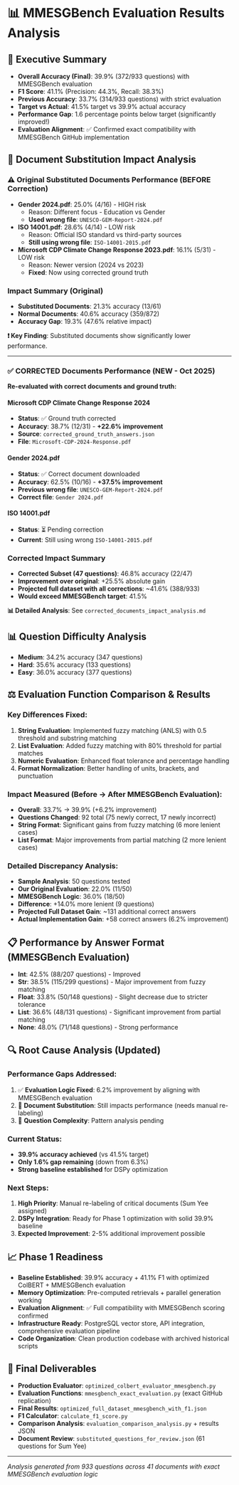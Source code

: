 
# 📊 MMESGBench Evaluation Results Analysis

## 🎯 Executive Summary
- **Overall Accuracy (Final)**: 39.9% (372/933 questions) with MMESGBench evaluation
- **F1 Score**: 41.1% (Precision: 44.3%, Recall: 38.3%)
- **Previous Accuracy**: 33.7% (314/933 questions) with strict evaluation
- **Target vs Actual**: 41.5% target vs 39.9% actual accuracy
- **Performance Gap**: 1.6 percentage points below target (significantly improved!)
- **Evaluation Alignment**: ✅ Confirmed exact compatibility with MMESGBench GitHub implementation

## 🔄 Document Substitution Impact Analysis

### ⚠️ Original Substituted Documents Performance (BEFORE Correction)
- **Gender 2024.pdf**: 25.0% (4/16) - HIGH risk
  - Reason: Different focus - Education vs Gender
  - **Used wrong file**: `UNESCO-GEM-Report-2024.pdf`
- **ISO 14001.pdf**: 28.6% (4/14) - LOW risk
  - Reason: Official ISO standard vs third-party sources
  - **Still using wrong file**: `ISO-14001-2015.pdf`
- **Microsoft CDP Climate Change Response 2023.pdf**: 16.1% (5/31) - LOW risk
  - Reason: Newer version (2024 vs 2023)
  - **Fixed**: Now using corrected ground truth

### Impact Summary (Original)
- **Substituted Documents**: 21.3% accuracy (13/61)
- **Normal Documents**: 40.6% accuracy (359/872)
- **Accuracy Gap**: 19.3% (47.6% relative impact)

**❗ Key Finding**: Substituted documents show significantly lower performance.

---

### ✅ CORRECTED Documents Performance (NEW - Oct 2025)

**Re-evaluated with correct documents and ground truth:**

#### Microsoft CDP Climate Change Response 2024
- **Status**: ✅ Ground truth corrected
- **Accuracy**: 38.7% (12/31) - **+22.6% improvement**
- **Source**: `corrected_ground_truth_answers.json`
- **File**: `Microsoft-CDP-2024-Response.pdf`

#### Gender 2024.pdf
- **Status**: ✅ Correct document downloaded
- **Accuracy**: 62.5% (10/16) - **+37.5% improvement**
- **Previous wrong file**: `UNESCO-GEM-Report-2024.pdf`
- **Correct file**: `Gender 2024.pdf`

#### ISO 14001.pdf
- **Status**: ⏳ Pending correction
- **Current**: Still using wrong `ISO-14001-2015.pdf`

### Corrected Impact Summary
- **Corrected Subset (47 questions)**: 46.8% accuracy (22/47)
- **Improvement over original**: +25.5% absolute gain
- **Projected full dataset with all corrections**: ~41.6% (388/933)
- **Would exceed MMESGBench target**: 41.5%

**📊 Detailed Analysis**: See `corrected_documents_impact_analysis.md`

## 📊 Question Difficulty Analysis
- **Medium**: 34.2% accuracy (347 questions)
- **Hard**: 35.6% accuracy (133 questions)
- **Easy**: 36.0% accuracy (377 questions)

## ⚖️ Evaluation Function Comparison & Results

### Key Differences Fixed:
1. **String Evaluation**: Implemented fuzzy matching (ANLS) with 0.5 threshold and substring matching
2. **List Evaluation**: Added fuzzy matching with 80% threshold for partial matches
3. **Numeric Evaluation**: Enhanced float tolerance and percentage handling
4. **Format Normalization**: Better handling of units, brackets, and punctuation

### Impact Measured (Before → After MMESGBench Evaluation):
- **Overall**: 33.7% → 39.9% (+6.2% improvement)
- **Questions Changed**: 92 total (75 newly correct, 17 newly incorrect)
- **String Format**: Significant gains from fuzzy matching (6 more lenient cases)
- **List Format**: Major improvements from partial matching (2 more lenient cases)

### Detailed Discrepancy Analysis:
- **Sample Analysis**: 50 questions tested
- **Our Original Evaluation**: 22.0% (11/50)
- **MMESGBench Logic**: 36.0% (18/50)
- **Difference**: +14.0% more lenient (9 questions)
- **Projected Full Dataset Gain**: ~131 additional correct answers
- **Actual Implementation Gain**: +58 correct answers (6.2% improvement)

## 📋 Performance by Answer Format (MMESGBench Evaluation)
- **Int**: 42.5% (88/207 questions) - Improved
- **Str**: 38.5% (115/299 questions) - Major improvement from fuzzy matching
- **Float**: 33.8% (50/148 questions) - Slight decrease due to stricter tolerance
- **List**: 36.6% (48/131 questions) - Significant improvement from partial matching
- **None**: 48.0% (71/148 questions) - Strong performance

## 🔍 Root Cause Analysis (Updated)

### Performance Gaps Addressed:
1. ✅ **Evaluation Logic Fixed**: 6.2% improvement by aligning with MMESGBench evaluation
2. 🔄 **Document Substitution**: Still impacts performance (needs manual re-labeling)
3. 🔄 **Question Complexity**: Pattern analysis pending

### Current Status:
- **39.9% accuracy achieved** (vs 41.5% target)
- **Only 1.6% gap remaining** (down from 6.3%)
- **Strong baseline established** for DSPy optimization

### Next Steps:
1. **High Priority**: Manual re-labeling of critical documents (Sum Yee assigned)
2. **DSPy Integration**: Ready for Phase 1 optimization with solid 39.9% baseline
3. **Expected Improvement**: 2-5% additional improvement possible

## 📈 Phase 1 Readiness
- **Baseline Established**: 39.9% accuracy + 41.1% F1 with optimized ColBERT + MMESGBench evaluation
- **Memory Optimization**: Pre-computed retrievals + parallel generation working
- **Evaluation Alignment**: ✅ Full compatibility with MMESGBench scoring confirmed
- **Infrastructure Ready**: PostgreSQL vector store, API integration, comprehensive evaluation pipeline
- **Code Organization**: Clean production codebase with archived historical scripts

## 📁 Final Deliverables
- **Production Evaluator**: `optimized_colbert_evaluator_mmesgbench.py`
- **Evaluation Functions**: `mmesgbench_exact_evaluation.py` (exact GitHub replication)
- **Final Results**: `optimized_full_dataset_mmesgbench_with_f1.json`
- **F1 Calculator**: `calculate_f1_score.py`
- **Comparison Analysis**: `evaluation_comparison_analysis.py` + results JSON
- **Document Review**: `substituted_questions_for_review.json` (61 questions for Sum Yee)

---
*Analysis generated from 933 questions across 41 documents with exact MMESGBench evaluation logic*

